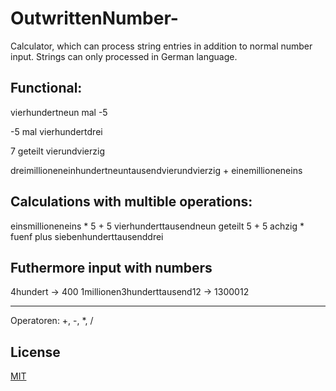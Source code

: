 # OutwrittenNumber-

Calculator, which can process string entries in addition to normal number input. 
Strings can only processed in German language. 

## Functional:
vierhundertneun mal -5 

-5 mal vierhundertdrei

7 geteilt vierundvierzig

dreimillioneneinhundertneuntausendvierundvierzig + einemillioneneins

## Calculations with multible operations:
einsmillioneneins * 5 + 5
vierhunderttausendneun geteilt 5 + 5
achzig * fuenf plus siebenhunderttausenddrei

## Futhermore input with numbers
4hundert -> 400
1millionen3hunderttausend12 -> 1300012

--------------
Operatoren: +, -, *, /

## License
[MIT](https://choosealicense.com/licenses/mit/)
